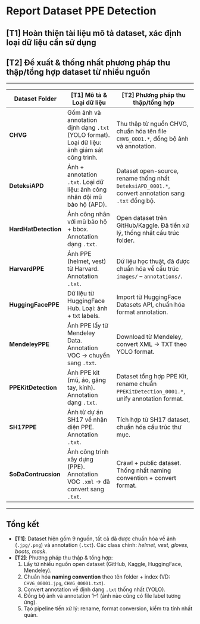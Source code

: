 # Report Dataset PPE Detection

## [T1] Hoàn thiện tài liệu mô tả dataset, xác định loại dữ liệu cần sử dụng  
## [T2] Đề xuất & thống nhất phương pháp thu thập/tổng hợp dataset từ nhiều nguồn  

---

| **Dataset Folder**   | **[T1] Mô tả & Loại dữ liệu**                                                                                         | **[T2] Phương pháp thu thập/tổng hợp**                                                                 |
|-----------------------|------------------------------------------------------------------------------------------------------------------------|---------------------------------------------------------------------------------------------------------|
| **CHVG**             | Gồm ảnh và annotation định dạng `.txt` (YOLO format). Loại dữ liệu: ảnh giám sát công trình.                           | Thu thập từ nguồn CHVG, chuẩn hóa tên file `CHVG_0001.*`, đồng bộ ảnh và annotation.                     |
| **DeteksiAPD**       | Ảnh + annotation `.txt`. Loại dữ liệu: ảnh công nhân đội mũ bảo hộ (APD).                                               | Dataset open-source, rename thống nhất `DeteksiAPD_0001.*`, convert annotation sang `.txt` đồng bộ.      |
| **HardHatDetection** | Ảnh công nhân với mũ bảo hộ + bbox. Annotation dạng `.txt`.                                                            | Open dataset trên GitHub/Kaggle. Đã tiền xử lý, thống nhất cấu trúc folder.                             |
| **HarvardPPE**       | Ảnh PPE (helmet, vest) từ Harvard. Annotation `.txt`.                                                                 | Dữ liệu học thuật, đã được chuẩn hóa về cấu trúc `images/` – `annotations/`.                            |
| **HuggingFacePPE**   | Dữ liệu từ HuggingFace Hub. Loại: ảnh + txt labels.                                                                    | Import từ HuggingFace Datasets API, chuẩn hóa format annotation.                                        |
| **MendeleyPPE**      | Ảnh PPE lấy từ Mendeley Data. Annotation VOC → chuyển sang `.txt`.                                                     | Download từ Mendeley, convert XML → TXT theo YOLO format.                                               |
| **PPEKitDetection**  | Ảnh PPE kit (mũ, áo, găng tay, kính). Annotation dạng `.txt`.                                                          | Dataset tổng hợp PPE Kit, rename chuẩn `PPEKitDetection_0001.*`, unify annotation format.               |
| **SH17PPE**          | Ảnh từ dự án SH17 về nhận diện PPE. Annotation `.txt`.                                                                 | Tích hợp từ SH17 dataset, chuẩn hóa cấu trúc thư mục.                                                   |
| **SoDaContrucsion**  | Ảnh công trình xây dựng (PPE). Annotation VOC `.xml` → đã convert sang `.txt`.                                         | Crawl + public dataset. Thống nhất naming convention + convert format.                                  |

---

## Tổng kết
- **[T1]**: Dataset hiện gồm 9 nguồn, tất cả đã được chuẩn hóa về ảnh (`.jpg/.png`) và annotation (`.txt`). Các class chính: *helmet, vest, gloves, boots, mask*.  
- **[T2]**: Phương pháp thu thập & tổng hợp:  
  1. Lấy từ nhiều nguồn open dataset (GitHub, Kaggle, HuggingFace, Mendeley).  
  2. Chuẩn hóa **naming convention** theo tên folder + index (VD: `CHVG_00001.jpg`, `CHVG_00001.txt`).  
  3. Convert annotation về định dạng `.txt` thống nhất (YOLO).  
  4. Đồng bộ ảnh và annotation 1–1 (ảnh nào cũng có file label tương ứng).  
  5. Tạo pipeline tiền xử lý: rename, format conversion, kiểm tra tính nhất quán.  
